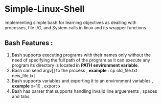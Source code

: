 # Simple-Linux-Shell
implementing simple bash for learning objectives as dealling with processes, file I/O, and System calls in linux and its wrapper functions 



## Bash Features : 
1) Bash supports executing programs with their names only without the need of specifying the full path of the program as it can execute any program its directory is located in **PATH environment variable**.
2) Bash can send argv[] to the process , **example** : cp old_file.txt new_file.txt 
3) Bash supports variables and exporting it to an environment variables ,  **example** x=10 , export x  
4) Bash has parser that supports handling invalid line arguements ,  spaces and tabs 


